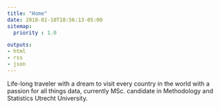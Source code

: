 ```yaml
---
title: "Home"
date: 2018-02-10T18:56:13-05:00
sitemap:
  priority : 1.0

outputs:
- html
- rss
- json
---
```

Life-long traveler with a dream to visit every country in the world with a passion for all things data, currently  MSc. candidate in Methodology and Statistics Utrecht University.
